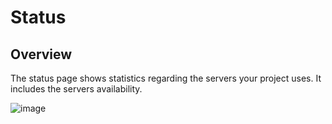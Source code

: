 # Status

## Overview

The status page shows statistics regarding the servers your project
uses. It includes the servers availability.

![image](status/interface-status.png)
